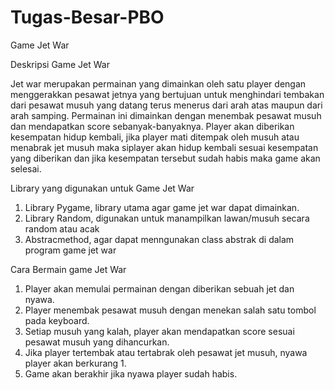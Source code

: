 # Tugas-Besar-PBO
Game Jet War

Deskripsi Game Jet War

Jet war merupakan permainan yang dimainkan oleh satu player dengan menggerakkan
pesawat jetnya yang bertujuan untuk menghindari tembakan dari pesawat musuh
yang datang terus menerus dari arah atas maupun dari arah samping. Permainan ini
dimainkan dengan menembak pesawat musuh dan mendapatkan score sebanyak-banyaknya.
Player akan diberikan kesempatan hidup kembali, jika player mati ditempak oleh musuh
atau menabrak jet musuh maka siplayer akan hidup kembali sesuai kesempatan yang
diberikan dan jika kesempatan tersebut sudah habis maka game akan selesai.

Library yang digunakan untuk Game Jet War

1. Library Pygame, library utama agar game jet war dapat dimainkan.
2. Library Random, digunakan untuk manampilkan lawan/musuh secara random atau acak
3. Abstracmethod, agar dapat menngunakan class abstrak di dalam program game jet war


Cara Bermain game Jet War 
1. Player akan memulai permainan dengan diberikan sebuah jet dan nyawa.
2. Player menembak pesawat musuh dengan menekan salah satu tombol pada keyboard.
3. Setiap musuh yang kalah, player akan mendapatkan score sesuai pesawat musuh yang dihancurkan.
4. Jika player tertembak atau tertabrak oleh pesawat jet musuh, nyawa player akan berkurang 1.
5. Game akan berakhir jika nyawa player sudah habis.

